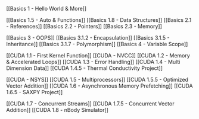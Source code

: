 
[[Basics 1 - Hello World & More]]

[[Basics 1.5 - Auto & Functions]]
[[Basics 1.8 - Data Structures]]
[[Basics 2.1 - References]]
[[Basics 2.2 - Pointers]]
[[Basics 2.3 - Memory]]

[[Basics 3 - OOPS]]
[[Basics 3.1.2 - Encapsulation]]
[[Basics 3.1.5 - Inheritance]]
[[Basics 3.1.7 - Polymorphism]]
[[Basics 4 - Variable Scope]]


[[CUDA 1.1 - First Kernel Function]]
[[CUDA - NVCC]]
[[CUDA 1.2 - Memory & Accelerated Loops]]
[[CUDA 1.3 - Error Handling]]
[[CUDA 1.4 - Multi Dimension Data]]
[[CUDA 1.4.5 - Thermal Conductivity Project]]

[[CUDA - NSYS]]
[[CUDA 1.5 - Multiprocessors]]
[[CUDA 1.5.5 - Optimized Vector Addition]]
[[CUDA 1.6 - Asynchronous Memory Prefetching]]
[[CUDA 1.6.5 - SAXPY Project]]

[[CUDA 1.7 - Concurrent Streams]]
[[CUDA 1.7.5 - Concurrent Vector Addition]]
[[CUDA 1.8 - nBody Simulator]]












